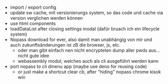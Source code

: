 - import / export config
- update sw cache, mit versionierungs system, so das code und cache via version verglichen werden können
- use html components
- loadDataList after closing settings modal (dafür bruach ich ein lifecycle system)
- Nopass download for ever, also damit man unabhängig von mir und auch zukunftsänderungen ist zB die browser, js, etc.
    - oder man gibt einfach nen nicht encrypteten dump aller pwds aus... nicht gute idee
    - webassembly modul, welches auch als cli ausgeführt werden kann
- port nopass to cli dmenu app (maybe use deno for reusing code)
	- or just make a shortcut clear cb, after "hiding" nopass chrome kisok win

